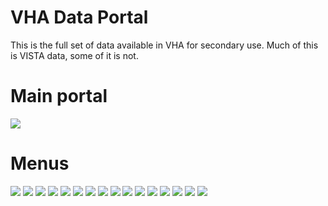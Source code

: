 # VHA Data Portal

This is the full set of data available in VHA for secondary use.
Much of this is VISTA data, some of it is not.


# Main portal
<img src ="https://github.com/vistadataproject/documents/blob/master/Background/vha_data_portal/vha_data_portal_01.png">

# Menus
<img src ="https://github.com/vistadataproject/documents/blob/master/Background/vha_data_portal/vha_data_portal_02.png">
<img src ="https://github.com/vistadataproject/documents/blob/master/Background/vha_data_portal/vha_data_portal_03.png">
<img src ="https://github.com/vistadataproject/documents/blob/master/Background/vha_data_portal/vha_data_portal_04.png">
<img src ="https://github.com/vistadataproject/documents/blob/master/Background/vha_data_portal/vha_data_portal_05.png">
<img src ="https://github.com/vistadataproject/documents/blob/master/Background/vha_data_portal/vha_data_portal_06.png">
<img src ="https://github.com/vistadataproject/documents/blob/master/Background/vha_data_portal/vha_data_portal_07.png">
<img src ="https://github.com/vistadataproject/documents/blob/master/Background/vha_data_portal/vha_data_portal_08.png">
<img src ="https://github.com/vistadataproject/documents/blob/master/Background/vha_data_portal/vha_data_portal_09.png">
<img src ="https://github.com/vistadataproject/documents/blob/master/Background/vha_data_portal/vha_data_portal_10.png">
<img src ="https://github.com/vistadataproject/documents/blob/master/Background/vha_data_portal/vha_data_portal_11.png">
<img src ="https://github.com/vistadataproject/documents/blob/master/Background/vha_data_portal/vha_data_portal_12.png">
<img src ="https://github.com/vistadataproject/documents/blob/master/Background/vha_data_portal/vha_data_portal_13.png">
<img src ="https://github.com/vistadataproject/documents/blob/master/Background/vha_data_portal/vha_data_portal_14.png">
<img src ="https://github.com/vistadataproject/documents/blob/master/Background/vha_data_portal/vha_data_portal_15.png">
<img src ="https://github.com/vistadataproject/documents/blob/master/Background/vha_data_portal/vha_data_portal_16.png">
<img src ="https://github.com/vistadataproject/documents/blob/master/Background/vha_data_portal/vha_data_portal_17.png">




